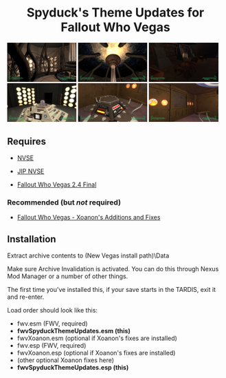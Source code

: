 <h1 align="center"><b>Spyduck's Theme Updates for Fallout Who Vegas</b></h1>

<div>
  <img alt="Glitch theme" title="Glitch theme" src="/images/20170312031927_1.jpg" width="32%"/>
  <img alt="Glitch theme" title="Glitch theme" src="/images/20170312032004_1.jpg" width="32%"/>
  <img alt="Edwardian theme" title="Edwardian theme" src="/images/20170312032118_1.jpg" width="32%"/>
  <img alt="Classical theme" title="Classical theme" src="/images/20170312032258_1.jpg" width="32%"/>
  <img alt="Secondary theme" title="Secondary theme" src="/images/20170312032453_1.jpg" width="32%"/>
  <img alt="Secondary theme" title="Secondary theme" src="/images/20170312032504_1.jpg" width="32%"/>
</div>

## Requires

- [NVSE](http://nvse.silverlock.org)

- [JIP NVSE](http://www.nexusmods.com/newvegas/mods/58277/)

- [Fallout Who Vegas 2.4 Final](http://www.nexusmods.com/newvegas/mods/50132/)

### Recommended (but *not* required)

- [Fallout Who Vegas - Xoanon's Additions and Fixes](http://www.nexusmods.com/newvegas/mods/61020/)

## Installation

Extract archive contents to (New Vegas install path)\Data

Make sure Archive Invalidation is activated. You can do this through Nexus Mod Manager or a number of other things.

The first time you've installed this, if your save starts in the TARDIS, exit it and re-enter.

Load order should look like this:
- fwv.esm (FWV, required)
- **fwvSpyduckThemeUpdates.esm (this)**
- fwvXoanon.esm (optional if Xoanon's fixes are installed)
- fwv.esp (FWV, required)
- fwvXoanon.esp (optional if Xoanon's fixes are installed)
- (other optional Xoanon fixes here)
- **fwvSpyduckThemeUpdates.esp (this)**

